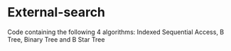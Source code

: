 # External-search
Code containing the following 4 algorithms: Indexed Sequential Access, B Tree, Binary Tree and B Star Tree

